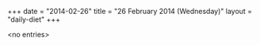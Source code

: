 +++
date = "2014-02-26"
title = "26 February 2014 (Wednesday)"
layout = "daily-diet"
+++


\<no entries\>

